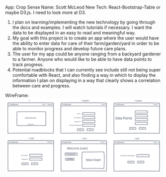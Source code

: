 App: Crop Sense
Name: Scott McLeod
New Tech: React-Bootstrap-Table or maybe D3.js. I need to look more at D3.

1. I plan on learning/implementing the new technology by going through the docs and examples. I will watch tutorials if necessary. I want the data to be displayed in an easy to read and meaningful way.
2. My goal with this project is to create an app where the user would have the ability to enter data for care of their farm/garden/yard in order to be able to monitor progress and develop future care plans.
3. The user for my app could be anyone ranging from a backyard gardener to a farmer. Anyone who would like to be able to have data points to track progress.
4. Potential roadblocks that I can currently see include still not being super comfortable with React, and also finding a way in which to display the information I plan on displaying in a way that clearly shows a correlation between care and progress.

WireFrame: 
![P4 Wireframe](./imgs/p4Wireframe.png)